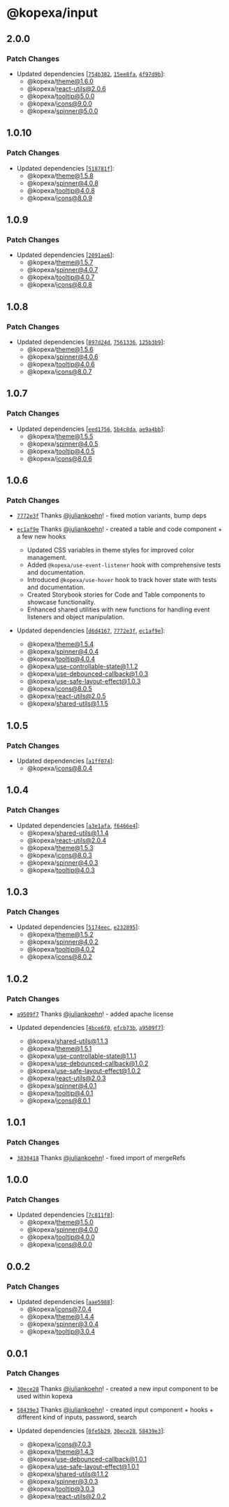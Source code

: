 # @kopexa/input

## 2.0.0

### Patch Changes

- Updated dependencies [[`754b382`](https://github.com/kopexa-grc/sight/commit/754b3825dfb3f084b3ead8f5806cce7297c2c6f1), [`15ee8fa`](https://github.com/kopexa-grc/sight/commit/15ee8fa3264661c1d44fc519cde0d89c1e11f1e0), [`4f97d9b`](https://github.com/kopexa-grc/sight/commit/4f97d9b1b8f92363eac357f5e4db95cab3e09699)]:
  - @kopexa/theme@1.6.0
  - @kopexa/react-utils@2.0.6
  - @kopexa/tooltip@5.0.0
  - @kopexa/icons@9.0.0
  - @kopexa/spinner@5.0.0

## 1.0.10

### Patch Changes

- Updated dependencies [[`518781f`](https://github.com/kopexa-grc/sight/commit/518781feda1e60b68b78602b71cfe5233d3cc9ae)]:
  - @kopexa/theme@1.5.8
  - @kopexa/spinner@4.0.8
  - @kopexa/tooltip@4.0.8
  - @kopexa/icons@8.0.9

## 1.0.9

### Patch Changes

- Updated dependencies [[`2091ae6`](https://github.com/kopexa-grc/sight/commit/2091ae683088411ecc4aec83afd48a186856d8bd)]:
  - @kopexa/theme@1.5.7
  - @kopexa/spinner@4.0.7
  - @kopexa/tooltip@4.0.7
  - @kopexa/icons@8.0.8

## 1.0.8

### Patch Changes

- Updated dependencies [[`897d24d`](https://github.com/kopexa-grc/sight/commit/897d24d667ce1fe417d74e3f610fbc17bba09d7a), [`7561336`](https://github.com/kopexa-grc/sight/commit/75613367c4b053b5b58f6e4d77adee7d7327bfb8), [`125b3b9`](https://github.com/kopexa-grc/sight/commit/125b3b92f356a72597667e289fb3dcce64b1a31c)]:
  - @kopexa/theme@1.5.6
  - @kopexa/spinner@4.0.6
  - @kopexa/tooltip@4.0.6
  - @kopexa/icons@8.0.7

## 1.0.7

### Patch Changes

- Updated dependencies [[`eed1756`](https://github.com/kopexa-grc/sight/commit/eed175606989b60dd404879d25fc0ccb3e47c264), [`5b4c8da`](https://github.com/kopexa-grc/sight/commit/5b4c8daa292d433c6549b07aeeb9fde21d40aa3e), [`ae9a4bb`](https://github.com/kopexa-grc/sight/commit/ae9a4bbf8c5a747f6f7f76f39687b03d430d8bc8)]:
  - @kopexa/theme@1.5.5
  - @kopexa/spinner@4.0.5
  - @kopexa/tooltip@4.0.5
  - @kopexa/icons@8.0.6

## 1.0.6

### Patch Changes

- [`7772e3f`](https://github.com/kopexa-grc/sight/commit/7772e3fcb6bc001cf2eb7670598fc123de08a2b0) Thanks [@juliankoehn](https://github.com/juliankoehn)! - fixed motion variants, bump deps

- [`ec1af9e`](https://github.com/kopexa-grc/sight/commit/ec1af9e658e780c980142ccd742bfadda2106a34) Thanks [@juliankoehn](https://github.com/juliankoehn)! - created a table and code component + a few new hooks
  - Updated CSS variables in theme styles for improved color management.
  - Added `@kopexa/use-event-listener` hook with comprehensive tests and documentation.
  - Introduced `@kopexa/use-hover` hook to track hover state with tests and documentation.
  - Created Storybook stories for Code and Table components to showcase functionality.
  - Enhanced shared utilities with new functions for handling event listeners and object manipulation.

- Updated dependencies [[`d6d4167`](https://github.com/kopexa-grc/sight/commit/d6d4167993dc8a8bc026e49f4fe6bc96617166ca), [`7772e3f`](https://github.com/kopexa-grc/sight/commit/7772e3fcb6bc001cf2eb7670598fc123de08a2b0), [`ec1af9e`](https://github.com/kopexa-grc/sight/commit/ec1af9e658e780c980142ccd742bfadda2106a34)]:
  - @kopexa/theme@1.5.4
  - @kopexa/spinner@4.0.4
  - @kopexa/tooltip@4.0.4
  - @kopexa/use-controllable-state@1.1.2
  - @kopexa/use-debounced-callback@1.0.3
  - @kopexa/use-safe-layout-effect@1.0.3
  - @kopexa/icons@8.0.5
  - @kopexa/react-utils@2.0.5
  - @kopexa/shared-utils@1.1.5

## 1.0.5

### Patch Changes

- Updated dependencies [[`a1ff074`](https://github.com/kopexa-grc/sight/commit/a1ff0747a304f0c2573094966923b2692df3a843)]:
  - @kopexa/icons@8.0.4

## 1.0.4

### Patch Changes

- Updated dependencies [[`a3e1afa`](https://github.com/kopexa-grc/sight/commit/a3e1afac5068cb7d6bacce5b41385ffb86b19e46), [`f6466e4`](https://github.com/kopexa-grc/sight/commit/f6466e4ef44b32fc1a833c805774208966e96fd1)]:
  - @kopexa/shared-utils@1.1.4
  - @kopexa/react-utils@2.0.4
  - @kopexa/theme@1.5.3
  - @kopexa/icons@8.0.3
  - @kopexa/spinner@4.0.3
  - @kopexa/tooltip@4.0.3

## 1.0.3

### Patch Changes

- Updated dependencies [[`5174eec`](https://github.com/kopexa-grc/sight/commit/5174eec87fac03275181b8b0e864f734db4e66ff), [`e232895`](https://github.com/kopexa-grc/sight/commit/e23289587bd49386e109697332a7c7f122033576)]:
  - @kopexa/theme@1.5.2
  - @kopexa/spinner@4.0.2
  - @kopexa/tooltip@4.0.2
  - @kopexa/icons@8.0.2

## 1.0.2

### Patch Changes

- [`a9509f7`](https://github.com/kopexa-grc/sight/commit/a9509f7405616770d3db877f6f067a5659d5d60b) Thanks [@juliankoehn](https://github.com/juliankoehn)! - added apache license

- Updated dependencies [[`4bce6f0`](https://github.com/kopexa-grc/sight/commit/4bce6f0c191db25d501d9d0e2d9613669b46db7d), [`efcb73b`](https://github.com/kopexa-grc/sight/commit/efcb73bfeb78d1dc8ef2d21ea27283a44941c15a), [`a9509f7`](https://github.com/kopexa-grc/sight/commit/a9509f7405616770d3db877f6f067a5659d5d60b)]:
  - @kopexa/shared-utils@1.1.3
  - @kopexa/theme@1.5.1
  - @kopexa/use-controllable-state@1.1.1
  - @kopexa/use-debounced-callback@1.0.2
  - @kopexa/use-safe-layout-effect@1.0.2
  - @kopexa/react-utils@2.0.3
  - @kopexa/spinner@4.0.1
  - @kopexa/tooltip@4.0.1
  - @kopexa/icons@8.0.1

## 1.0.1

### Patch Changes

- [`3830418`](https://github.com/kopexa-grc/sight/commit/383041870196c23ff6f9a169c4dae9e9559ae98d) Thanks [@juliankoehn](https://github.com/juliankoehn)! - fixed import of mergeRefs

## 1.0.0

### Patch Changes

- Updated dependencies [[`7c811f8`](https://github.com/kopexa-grc/sight/commit/7c811f8ead98402393913667246139efa7855ed8)]:
  - @kopexa/theme@1.5.0
  - @kopexa/spinner@4.0.0
  - @kopexa/tooltip@4.0.0
  - @kopexa/icons@8.0.0

## 0.0.2

### Patch Changes

- Updated dependencies [[`aae5988`](https://github.com/kopexa-grc/sight/commit/aae5988ca7c21365ff74c4c0b6f1d6a3be3c08d9)]:
  - @kopexa/icons@7.0.4
  - @kopexa/theme@1.4.4
  - @kopexa/spinner@3.0.4
  - @kopexa/tooltip@3.0.4

## 0.0.1

### Patch Changes

- [`30ece28`](https://github.com/kopexa-grc/sight/commit/30ece28af080450ff47a8786461852d74be4adcc) Thanks [@juliankoehn](https://github.com/juliankoehn)! - created a new input component to be used within kopexa

- [`58439e3`](https://github.com/kopexa-grc/sight/commit/58439e37772afead2f7d2828952cdcc0ba3cd5cc) Thanks [@juliankoehn](https://github.com/juliankoehn)! - created input component + hooks + different kind of inputs, password, search

- Updated dependencies [[`0fe5b29`](https://github.com/kopexa-grc/sight/commit/0fe5b2960a027b4cc692e5da718a14c99b1dc4f5), [`30ece28`](https://github.com/kopexa-grc/sight/commit/30ece28af080450ff47a8786461852d74be4adcc), [`58439e3`](https://github.com/kopexa-grc/sight/commit/58439e37772afead2f7d2828952cdcc0ba3cd5cc)]:
  - @kopexa/icons@7.0.3
  - @kopexa/theme@1.4.3
  - @kopexa/use-debounced-callback@1.0.1
  - @kopexa/use-safe-layout-effect@1.0.1
  - @kopexa/shared-utils@1.1.2
  - @kopexa/spinner@3.0.3
  - @kopexa/tooltip@3.0.3
  - @kopexa/react-utils@2.0.2

